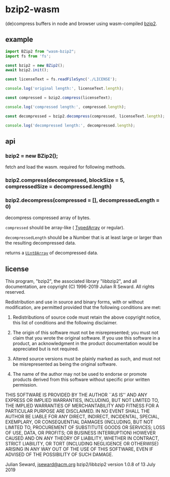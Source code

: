 # bzip2-wasm

(de)compress buffers in node and browser using wasm-compiled
[bzip2](https://sourceware.org/bzip2/).

## example
```javascript
import BZip2 from "wasm-bzip2";
import fs from 'fs';

const bzip2 = new BZip2();
await bzip2.init();

const licenseText = fs.readFileSync('./LICENSE');

console.log('original length:', licenseText.length);

const compressed = bzip2.compress(licenseText);

console.log('compressed length:', compressed.length);

const decompressed = bzip2.decompress(compressed, licenseText.length);

console.log('decompressed length:', decompressed.length);
```

## api

### bzip2 = new BZip2();
fetch and load the wasm. required for following methods.

### bzip2.compress(decompressed, blockSize = 5, compressedSize = decompressed.length)

### bzip2.decompress(compressed = [], decompressedLength = 0)
decompress compressed array of bytes.

`compressed` should be array-like (
[TypedArray](https://developer.mozilla.org/en-US/docs/Web/JavaScript/Reference/Global_Objects/TypedArray)
or regular).

`decompressedLength` should be a Number that is at least large or larger
than the resulting decompressed data.

returns a
[`Uint8Array`](https://developer.mozilla.org/en-US/docs/Web/JavaScript/Reference/Global_Objects/Uint8Array)
of decompressed data.

## license
This program, "bzip2", the associated library "libbzip2", and all
documentation, are copyright (C) 1996-2019 Julian R Seward.  All
rights reserved.

Redistribution and use in source and binary forms, with or without
modification, are permitted provided that the following conditions
are met:

1. Redistributions of source code must retain the above copyright
   notice, this list of conditions and the following disclaimer.

2. The origin of this software must not be misrepresented; you must
   not claim that you wrote the original software.  If you use this
   software in a product, an acknowledgment in the product
   documentation would be appreciated but is not required.

3. Altered source versions must be plainly marked as such, and must
   not be misrepresented as being the original software.

4. The name of the author may not be used to endorse or promote
   products derived from this software without specific prior written
   permission.

THIS SOFTWARE IS PROVIDED BY THE AUTHOR ``AS IS'' AND ANY EXPRESS
OR IMPLIED WARRANTIES, INCLUDING, BUT NOT LIMITED TO, THE IMPLIED
WARRANTIES OF MERCHANTABILITY AND FITNESS FOR A PARTICULAR PURPOSE
ARE DISCLAIMED.  IN NO EVENT SHALL THE AUTHOR BE LIABLE FOR ANY
DIRECT, INDIRECT, INCIDENTAL, SPECIAL, EXEMPLARY, OR CONSEQUENTIAL
DAMAGES (INCLUDING, BUT NOT LIMITED TO, PROCUREMENT OF SUBSTITUTE
GOODS OR SERVICES; LOSS OF USE, DATA, OR PROFITS; OR BUSINESS
INTERRUPTION) HOWEVER CAUSED AND ON ANY THEORY OF LIABILITY,
WHETHER IN CONTRACT, STRICT LIABILITY, OR TORT (INCLUDING
NEGLIGENCE OR OTHERWISE) ARISING IN ANY WAY OUT OF THE USE OF THIS
SOFTWARE, EVEN IF ADVISED OF THE POSSIBILITY OF SUCH DAMAGE.

Julian Seward, jseward@acm.org
bzip2/libbzip2 version 1.0.8 of 13 July 2019
